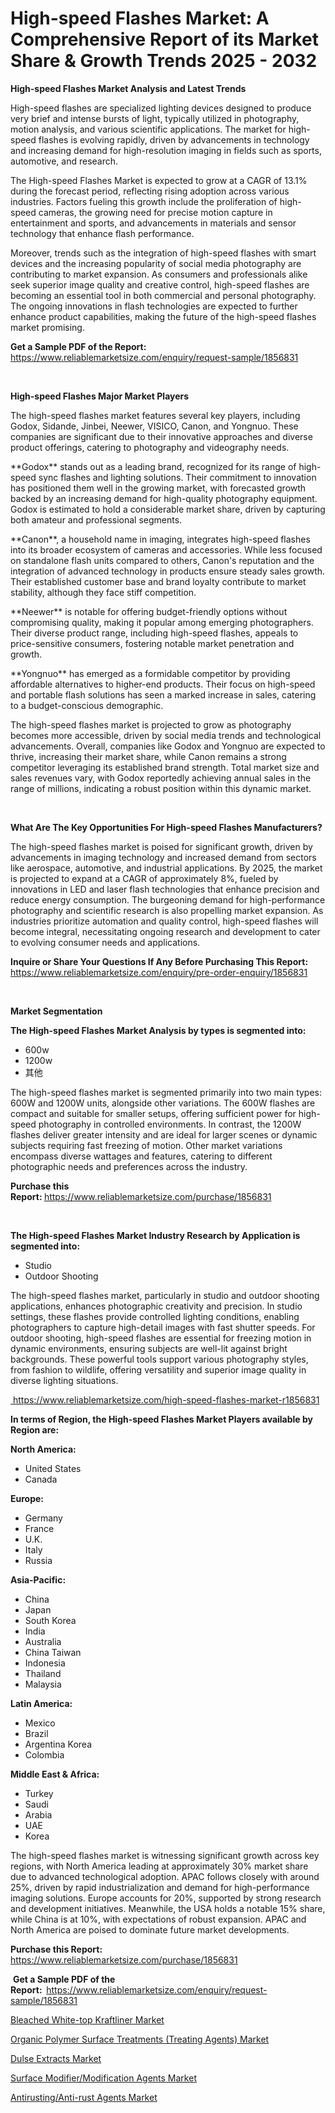 <p><h1>High-speed Flashes Market: A Comprehensive Report of its Market Share & Growth Trends 2025 - 2032</h1></p><p><strong>High-speed Flashes Market Analysis and Latest Trends</strong></p>
<p><p>High-speed flashes are specialized lighting devices designed to produce very brief and intense bursts of light, typically utilized in photography, motion analysis, and various scientific applications. The market for high-speed flashes is evolving rapidly, driven by advancements in technology and increasing demand for high-resolution imaging in fields such as sports, automotive, and research.</p><p>The High-speed Flashes Market is expected to grow at a CAGR of 13.1% during the forecast period, reflecting rising adoption across various industries. Factors fueling this growth include the proliferation of high-speed cameras, the growing need for precise motion capture in entertainment and sports, and advancements in materials and sensor technology that enhance flash performance. </p><p>Moreover, trends such as the integration of high-speed flashes with smart devices and the increasing popularity of social media photography are contributing to market expansion. As consumers and professionals alike seek superior image quality and creative control, high-speed flashes are becoming an essential tool in both commercial and personal photography. The ongoing innovations in flash technologies are expected to further enhance product capabilities, making the future of the high-speed flashes market promising.</p></p>
<p><strong>Get a Sample PDF of the Report:&nbsp;</strong> <a href="https://www.reliablemarketsize.com/enquiry/request-sample/1856831?utm_campaign=1949&utm_medium=2&utm_source=Github&utm_content=ia&utm_term=08012025&utm_id=high-speed-flashes">https://www.reliablemarketsize.com/enquiry/request-sample/1856831</a></p>
<p>&nbsp;</p>
<p><strong>High-speed Flashes Major Market Players</strong></p>
<p><p>The high-speed flashes market features several key players, including Godox, Sidande, Jinbei, Neewer, VISICO, Canon, and Yongnuo. These companies are significant due to their innovative approaches and diverse product offerings, catering to photography and videography needs.</p><p>**Godox** stands out as a leading brand, recognized for its range of high-speed sync flashes and lighting solutions. Their commitment to innovation has positioned them well in the growing market, with forecasted growth backed by an increasing demand for high-quality photography equipment. Godox is estimated to hold a considerable market share, driven by capturing both amateur and professional segments.</p><p>**Canon**, a household name in imaging, integrates high-speed flashes into its broader ecosystem of cameras and accessories. While less focused on standalone flash units compared to others, Canon's reputation and the integration of advanced technology in products ensure steady sales growth. Their established customer base and brand loyalty contribute to market stability, although they face stiff competition.</p><p>**Neewer** is notable for offering budget-friendly options without compromising quality, making it popular among emerging photographers. Their diverse product range, including high-speed flashes, appeals to price-sensitive consumers, fostering notable market penetration and growth.</p><p>**Yongnuo** has emerged as a formidable competitor by providing affordable alternatives to higher-end products. Their focus on high-speed and portable flash solutions has seen a marked increase in sales, catering to a budget-conscious demographic.</p><p>The high-speed flashes market is projected to grow as photography becomes more accessible, driven by social media trends and technological advancements. Overall, companies like Godox and Yongnuo are expected to thrive, increasing their market share, while Canon remains a strong competitor leveraging its established brand strength. Total market size and sales revenues vary, with Godox reportedly achieving annual sales in the range of millions, indicating a robust position within this dynamic market.</p></p>
<p>&nbsp;</p>
<p><strong>What Are The Key Opportunities For High-speed Flashes Manufacturers?</strong></p>
<p><p>The high-speed flashes market is poised for significant growth, driven by advancements in imaging technology and increased demand from sectors like aerospace, automotive, and industrial applications. By 2025, the market is projected to expand at a CAGR of approximately 8%, fueled by innovations in LED and laser flash technologies that enhance precision and reduce energy consumption. The burgeoning demand for high-performance photography and scientific research is also propelling market expansion. As industries prioritize automation and quality control, high-speed flashes will become integral, necessitating ongoing research and development to cater to evolving consumer needs and applications.</p></p>
<p><strong>Inquire or Share Your Questions If Any Before Purchasing This Report:</strong> <a href="https://www.reliablemarketsize.com/enquiry/pre-order-enquiry/1856831?utm_campaign=1949&utm_medium=2&utm_source=Github&utm_content=ia&utm_term=08012025&utm_id=high-speed-flashes">https://www.reliablemarketsize.com/enquiry/pre-order-enquiry/1856831</a></p>
<p>&nbsp;</p>
<p><strong>Market Segmentation</strong></p>
<p><strong>The High-speed Flashes Market Analysis by types is segmented into:</strong></p>
<p><ul><li>600w</li><li>1200w</li><li>其他</li></ul></p>
<p><p>The high-speed flashes market is segmented primarily into two main types: 600W and 1200W units, alongside other variations. The 600W flashes are compact and suitable for smaller setups, offering sufficient power for high-speed photography in controlled environments. In contrast, the 1200W flashes deliver greater intensity and are ideal for larger scenes or dynamic subjects requiring fast freezing of motion. Other market variations encompass diverse wattages and features, catering to different photographic needs and preferences across the industry.</p></p>
<p><strong>Purchase this Report:&nbsp;</strong><a href="https://www.reliablemarketsize.com/purchase/1856831?utm_campaign=1949&utm_medium=2&utm_source=Github&utm_content=ia&utm_term=08012025&utm_id=high-speed-flashes">https://www.reliablemarketsize.com/purchase/1856831</a></p>
<p>&nbsp;</p>
<p><strong>The High-speed Flashes Market Industry Research by Application is segmented into:</strong></p>
<p><ul><li>Studio</li><li>Outdoor Shooting</li></ul></p>
<p><p>The high-speed flashes market, particularly in studio and outdoor shooting applications, enhances photographic creativity and precision. In studio settings, these flashes provide controlled lighting conditions, enabling photographers to capture high-detail images with fast shutter speeds. For outdoor shooting, high-speed flashes are essential for freezing motion in dynamic environments, ensuring subjects are well-lit against bright backgrounds. These powerful tools support various photography styles, from fashion to wildlife, offering versatility and superior image quality in diverse lighting situations.</p></p>
<p><a href="https://www.reliablemarketsize.com/high-speed-flashes-market-r1856831?utm_campaign=1949&utm_medium=2&utm_source=Github&utm_content=ia&utm_term=08012025&utm_id=high-speed-flashes">&nbsp;https://www.reliablemarketsize.com/high-speed-flashes-market-r1856831</a></p>
<p><strong>In terms of Region, the High-speed Flashes Market Players available by Region are:</strong></p>
<p>
    <p> <strong> North America: </strong>
        <ul>
            <li>United States</li>
            <li>Canada</li>
        </ul>
        </p> 
    <p> <strong> Europe: </strong>
        <ul>
            <li>Germany</li>
            <li>France</li>
            <li>U.K.</li>
            <li>Italy</li>
            <li>Russia</li>
        </ul>
        </p> 
    <p> <strong> Asia-Pacific: </strong>
        <ul>
            <li>China</li>
            <li>Japan</li>
            <li>South Korea</li>
            <li>India</li>
            <li>Australia</li>
            <li>China Taiwan</li>
            <li>Indonesia</li>
            <li>Thailand</li>
            <li>Malaysia</li>
        </ul>
        </p> 
    <p> <strong> Latin America: </strong>
        <ul>
            <li>Mexico</li>
            <li>Brazil</li>
            <li>Argentina Korea</li>
            <li>Colombia</li>
        </ul>
        </p> 
    <p> <strong> Middle East & Africa: </strong>
        <ul>
            <li>Turkey</li>
            <li>Saudi</li>
            <li>Arabia</li>
            <li>UAE</li>
            <li>Korea</li>
        </ul>
    </p>
    </p>
<p><p>The high-speed flashes market is witnessing significant growth across key regions, with North America leading at approximately 30% market share due to advanced technological adoption. APAC follows closely with around 25%, driven by rapid industrialization and demand for high-performance imaging solutions. Europe accounts for 20%, supported by strong research and development initiatives. Meanwhile, the USA holds a notable 15% share, while China is at 10%, with expectations of robust expansion. APAC and North America are poised to dominate future market developments.</p></p>
<p><strong>Purchase this Report: </strong><a href="https://www.reliablemarketsize.com/purchase/1856831?utm_campaign=1949&utm_medium=2&utm_source=Github&utm_content=ia&utm_term=08012025&utm_id=high-speed-flashes">https://www.reliablemarketsize.com/purchase/1856831</a></p>
<p>&nbsp;<strong>Get a Sample PDF of the Report:&nbsp;&nbsp;</strong><a href="https://www.reliablemarketsize.com/enquiry/request-sample/1856831?utm_campaign=1949&utm_medium=2&utm_source=Github&utm_content=ia&utm_term=08012025&utm_id=high-speed-flashes">https://www.reliablemarketsize.com/enquiry/request-sample/1856831</a></p>
<p><strong></strong></p>
<p><p><a href="https://www.linkedin.com/pulse/bleached-white-top-kraftliner-market-size-forecast-2025-2032-6wwhc?utm_campaign=1949&utm_medium=2&utm_source=Github&utm_content=ia&utm_term=08012025&utm_id=high-speed-flashes">Bleached White-top Kraftliner Market</a></p><p><a href="https://www.linkedin.com/pulse/organic-polymer-surface-treatments-treating-agents-market-soar-apnsf?utm_campaign=1949&utm_medium=2&utm_source=Github&utm_content=ia&utm_term=08012025&utm_id=high-speed-flashes">Organic Polymer Surface Treatments (Treating Agents) Market</a></p><p><a href="https://github.com/ashepherd82/Market-Research-Report-List-6/blob/main/dulse-extracts-market.md?utm_campaign=1949&utm_medium=2&utm_source=Github&utm_content=ia&utm_term=08012025&utm_id=high-speed-flashes">Dulse Extracts Market</a></p><p><a href="https://www.linkedin.com/pulse/surface-modifiermodification-agents-market-refracting-trends-h65gf?utm_campaign=1949&utm_medium=2&utm_source=Github&utm_content=ia&utm_term=08012025&utm_id=high-speed-flashes">Surface Modifier/Modification Agents Market</a></p><p><a href="https://www.linkedin.com/pulse/antirustinganti-rust-agents-market-trend-shows-promising-qg4tf?utm_campaign=1949&utm_medium=2&utm_source=Github&utm_content=ia&utm_term=08012025&utm_id=high-speed-flashes">Antirusting/Anti-rust Agents Market</a></p></p>
